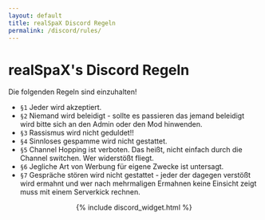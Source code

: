 ```yaml
---
layout: default
title: realSpaX Discord Regeln
permalink: /discord/rules/
---
```


# realSpaX's Discord Regeln
Die folgenden Regeln sind einzuhalten!     

- `§1`  Jeder wird akzeptiert.
- `§2`  Niemand wird beleidigt - sollte es passieren das jemand beleidigt wird bitte sich an den Admin oder den Mod hinwenden.
- `§3`  Rassismus wird nicht geduldet!!
- `§4`  Sinnloses gespamme wird nicht gestattet.
- `§5`  Channel Hopping ist verboten. Das heißt, nicht einfach durch die Channel switchen. Wer widerstößt fliegt.
- `§6`  Jegliche Art von Werbung für eigene Zwecke ist untersagt.
- `§7`  Gespräche stören wird nicht gestattet - jeder der dagegen verstößt wird ermahnt  und wer nach mehrmaligen Ermahnen keine Einsicht zeigt muss mit einem Serverkick rechnen.
       
<center>
{% include discord_widget.html %}
</center>

